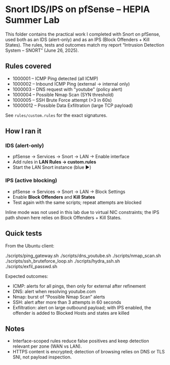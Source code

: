 # Snort IDS/IPS on pfSense – HEPIA Summer Lab

This folder contains the practical work I completed with Snort on pfSense, used both as an IDS (alert-only) and as an IPS (Block Offenders + Kill States). The rules, tests and outcomes match my report “Intrusion Detection System – SNORT” (June 26, 2025).

## Rules covered
- 1000001 – ICMP Ping detected (all ICMP)
- 1000002 – Inbound ICMP Ping (external → internal only)
- 1000003 – DNS request with "youtube" (policy alert)
- 1000004 – Possible Nmap Scan (SYN threshold)
- 1000005 – SSH Brute Force attempt (>3 in 60s)
- 10000012 – Possible Data Exfiltration (large TCP payload)

See `rules/custom.rules` for the exact signatures.

## How I ran it

### IDS (alert-only)
- pfSense → Services → Snort → LAN → Enable interface
- Add rules in **LAN Rules → custom.rules**
- Start the LAN Snort instance (blue ▶)

### IPS (active blocking)
- pfSense → Services → Snort → LAN → Block Settings
- Enable **Block Offenders** and **Kill States**
- Test again with the same scripts; repeat attempts are blocked

Inline mode was not used in this lab due to virtual NIC constraints; the IPS path shown here relies on Block Offenders + Kill States.

## Quick tests

From the Ubuntu client:

./scripts/ping_gateway.sh
./scripts/dns_youtube.sh
./scripts/nmap_scan.sh
./scripts/ssh_bruteforce_loop.sh
./scripts/hydra_ssh.sh
./scripts/exfil_passwd.sh

Expected outcomes:
- ICMP: alerts for all pings, then only for external after refinement
- DNS: alert when resolving youtube.com
- Nmap: burst of “Possible Nmap Scan” alerts
- SSH: alert after more than 3 attempts in 60 seconds
- Exfiltration: alert on large outbound payload; with IPS enabled, the offender is added to Blocked Hosts and states are killed

## Notes
- Interface-scoped rules reduce false positives and keep detection relevant per zone (WAN vs LAN).
- HTTPS content is encrypted; detection of browsing relies on DNS or TLS SNI, not payload inspection.

